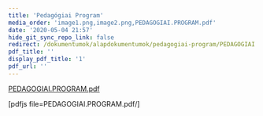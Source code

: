 ```yaml
---
title: 'Pedagógiai Program'
media_order: 'image1.png,image2.png,PEDAGOGIAI.PROGRAM.pdf'
date: '2020-05-04 21:57'
hide_git_sync_repo_link: false
redirect: /dokumentumok/alapdokumentumok/pedagogiai-program/PEDAGOGIAI.PROGRAM.pdf
pdf_title: ''
display_pdf_title: '1'
pdf_url: ''
---
```


[PEDAGOGIAI.PROGRAM.pdf](PEDAGOGIAI.PROGRAM.pdf)

[pdfjs file=PEDAGOGIAI.PROGRAM.pdf/]